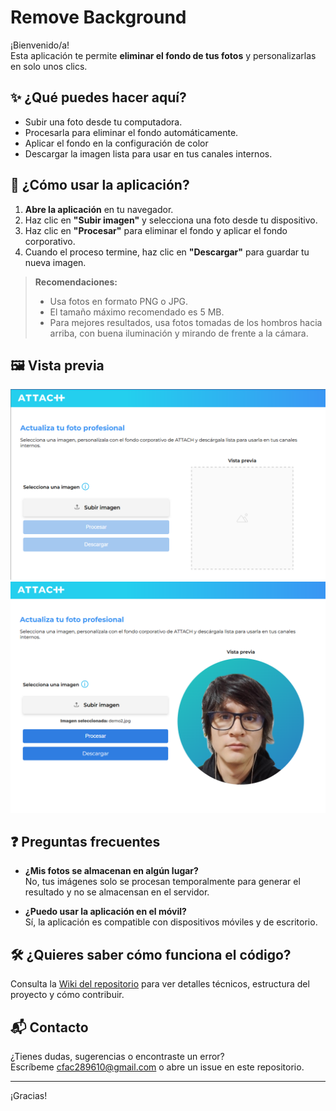 # Remove Background

¡Bienvenido/a!  
Esta aplicación te permite **eliminar el fondo de tus fotos** y personalizarlas en solo unos clics.

## ✨ ¿Qué puedes hacer aquí?

- Subir una foto desde tu computadora.
- Procesarla para eliminar el fondo automáticamente.
- Aplicar el fondo en la configuración de color
- Descargar la imagen lista para usar en tus canales internos.

## 🚀 ¿Cómo usar la aplicación?

1. **Abre la aplicación** en tu navegador.
2. Haz clic en **"Subir imagen"** y selecciona una foto desde tu dispositivo.
3. Haz clic en **"Procesar"** para eliminar el fondo y aplicar el fondo corporativo.
4. Cuando el proceso termine, haz clic en **"Descargar"** para guardar tu nueva imagen.

> **Recomendaciones:**  
> - Usa fotos en formato PNG o JPG.  
> - El tamaño máximo recomendado es 5 MB.  
> - Para mejores resultados, usa fotos tomadas de los hombros hacia arriba, con buena iluminación y mirando de frente a la cámara.

## 🖼️ Vista previa

![Vista previa de la aplicación](./vistaprevia.png)
![Vista previa de la aplicación con la imagen procesada](./vistaprevia_result.png)

## ❓ Preguntas frecuentes

- **¿Mis fotos se almacenan en algún lugar?**  
  No, tus imágenes solo se procesan temporalmente para generar el resultado y no se almacensan en el servidor.

- **¿Puedo usar la aplicación en el móvil?**  
  Sí, la aplicación es compatible con dispositivos móviles y de escritorio.

## 🛠️ ¿Quieres saber cómo funciona el código?

Consulta la [Wiki del repositorio](https://github.com/tuusuario/tu-repo/wiki) para ver detalles técnicos, estructura del proyecto y cómo contribuir.

## 📬 Contacto

¿Tienes dudas, sugerencias o encontraste un error?  
Escríbeme [cfac289610@gmail.com](mailto:cfac289610@gmail.com) o abre un issue en este repositorio.

---

¡Gracias!  

